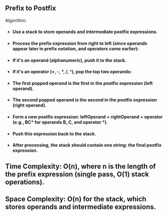 ## Prefix to Postfix

Algorithm:
* #### Use a stack to store operands and intermediate postfix expressions.
* #### Process the prefix expression from right to left (since operands appear later in prefix notation, and operators come earlier):
* #### If it's an operand (alphanumeric), push it to the stack.
* #### If it's an operator (+, -, *, /, ^), pop the top two operands:
* #### The first popped operand is the first in the postfix expression (left operand).
* #### The second popped operand is the second in the postfix expression (right operand).
* #### Form a new postfix expression: leftOperand + rightOperand + operator (e.g., BC* for operands B, C, and operator *).
* #### Push this expression back to the stack.
* #### After processing, the stack should contain one string: the final postfix expression.



## Time Complexity: O(n), where n is the length of the prefix expression (single pass, O(1) stack operations).
## Space Complexity: O(n) for the stack, which stores operands and intermediate expressions.